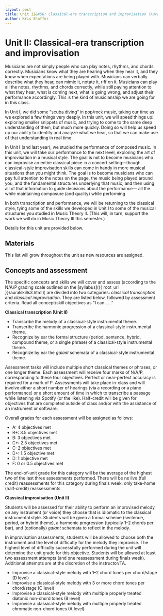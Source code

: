 ```yaml
---
layout: post
title: Unit II&#58; Classical-era transcription and improvisation (Aural Skills III)
author: Kris Shaffer
---
```


# Unit II: Classical-era transcription and improvisation #

Musicians are not simply people who can play notes, rhythms, and chords correctly. Musicians know what they are hearing when they hear it, and they know when expectations are being played with. Musicians can verbally describe what they hear, can mimic it, notate it, riff on it. Musicians can play all the notes, rhythms, and chords correctly, while still paying attention to what they hear, what is coming next, what is going wrong, and adjust their performance accordingly. This is the kind of musicianship we are going for in this class.

In Unit I, we did some "[scuba diving](http://www.flipcamp.org/engagingstudents2/essays/alegant.html)" in pop/rock music, taking our time as we explored a few things very deeply. In this unit, we will speed things up: exploring smaller snippets of music, and trying to come to the same deep understanding of them, but much more quickly. Doing so will help us speed up our ability to identify and analyze what we hear, so that we can make use of that understanding in real time. 

In Unit I (and last year), we studied the performance of composed music. In this unit, we will take our performance to the next level, exploring the art of improvisation in a musical style. The goal is not to become musicians who can improvise an entire classical piece in a concert setting—though classical-style improvisation skills can come in handy in more musical situations than you might think. The goal is to become musicians who can pay full attention to the notes on the page, the music being played around you, and the fundamental structures underlying that music, and then using all of that information to guide decisions about the performance— all the while maintaining composure (and quality) while performing.

In both transcription and performance, we will be returning to the classical style, tying some of the skills we developed in Unit I to some of the musical structures you studied in Music Theory II. (This will, in turn, support the work we will do in Music Theory III this semester.)

Details for this unit are provided below.

## Materials ##

This list will grow throughout the unit as new resources are assigned.



## Concepts and assessment ##

The specific concepts and skills we will cover and assess (according to the N/A/P grading scale outlined on the [syllabus]({{ root_url }}/auralskills3.html)) are divided into two categories: *classical transcription* and *classical improvisation*. They are listed below, followed by assessment criteria. Read all concept/skill objectives as "I can . . ."

**Classical transcription (Unit II)**

- Transcribe the melody of a classical-style instrumental theme.  
- Transcribe the harmonic progression of a classical-style instrumental theme.  
- Recognize by ear the formal structure (period, sentence, hybrid, compound theme, or a single phrase) of a classical-style instrumental theme.  
- Recognize by ear the *galant* schemata of a classical-style instrumental theme.  

Assessment tasks will include multiple short classical themes or phrases, or one longer theme. Each assessment will receive four marks of N/A/P, corresponding to these four objectives. Perfect or near-perfect accuracy is required for a mark of P. Assessments will take place in-class and will involve either a short number of hearings (via a recording or a piano performance) or a short amount of time in which to transcribe a passage while listening via Spotify (or the like). Half-credit will be given for objectives that are completed outside of class and/or with the assistance of an instrument or software.

Overall grades for each assessment will be assigned as follows:

- A: 4 objectives met  
- B+: 3.5 objectives met  
- B: 3 objectives met  
- C+: 2.5 objectives met  
- C: 2 objectives met  
- D+: 1.5 objective met  
- D: 1 objective met  
- F: 0 or 0.5 objectives met

The end-of-unit grade for this category will be the average of the highest two of the last three assessments performed. There will be no live (full credit) reassessments for this category during finals week, only take-home (half-credit) reassessments.

**Classical improvisation (Unit II)**

Students will be assessed for their ability to perform an improvised melody on any instrument (or voice) they choose that is idiomatic to the classical instrumental style. Students will be given a formal scheme (sentence, period, or hybrid theme), a harmonic progression (typically 1–2 chords per bar), and (optionally) *galant* schemata to reflect in the melody.

In improvisation assessments, students will be allowed to choose both the instrument and the level of difficulty for the melody they improvise. The highest level of difficulty successfully performed during the unit will determine the unit grade for this objective. Students will be allowed at least two assessment attempts (and one reassessment during finals week). Additional attempts are at the discretion of the instructor/TA.

- Improvise a classical-style melody with 1–2 chord tones per chord/stage (D level)  
- Improvise a classical-style melody with 3 or more chord tones per chord/stage (C level)  
- Improvise a classical-style melody with multiple properly treated diatonic non-chord tones (B level)  
- Improvise a classical-style melody with multiple properly treated chromatic non-chord tones (A level)
